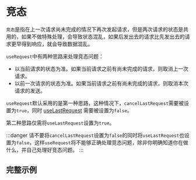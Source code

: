 # 竞态
`竞态`是指在上一次请求尚未完成的情况下再次发起请求，但是两次请求的状态是共用的，如果不做特殊处理，会导致状态混乱，如果后发出去的请求比先发出去的请求更早得到响应，就会导致数据混乱。

`useRequest`中有两种思路来处理竞态问题：
- 以当前请求的状态为准。如果当前请求之前有尚未完成的请求，则取消上一次请求。
- 以前一次请求的状态为准。如果当前请求之前有尚未完成的请求，则取消本次请求的发送。

`useRequest`默认采用的是第一种思路，这种情况下，`cancelLastRequest`需要被设置为`true`，同时 [useLastRequest](../api#uselastrequest) 需要被设置为`false`。

第二种思路仅需将`useLastRequest`设置为`true`。

:::danger
请不要将`cancelLastRequest`设置为`false`的同时将`useLastRequest`也设置为`false`，这样`useRequest`将不能够正确处理竞态问题，除非你明确知道你在做什么，并自己处理好竞态问题。
:::

## 完整示例
<demo src="../components/raceCondition.vue"></demo>
